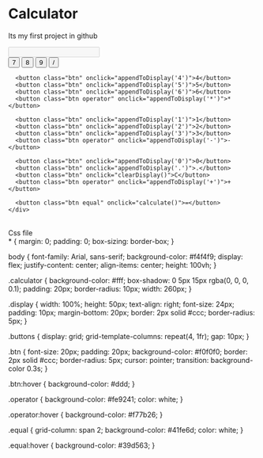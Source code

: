 # Calculator
Its my first project in github
<br>
<!DOCTYPE html>
<html lang="en">
<head>
  <meta charset="UTF-8">
  <meta name="viewport" content="width=device-width, initial-scale=1.0">
  <title>Simple Calculator</title>
  <link rel="stylesheet" href="styles.css">
</head>
<body>

  <div class="calculator">
    <input type="text" id="display" class="display" disabled />
    <div class="buttons">
      <button class="btn" onclick="appendToDisplay('7')">7</button>
      <button class="btn" onclick="appendToDisplay('8')">8</button>
      <button class="btn" onclick="appendToDisplay('9')">9</button>
      <button class="btn operator" onclick="appendToDisplay('/')">/</button>
      
      <button class="btn" onclick="appendToDisplay('4')">4</button>
      <button class="btn" onclick="appendToDisplay('5')">5</button>
      <button class="btn" onclick="appendToDisplay('6')">6</button>
      <button class="btn operator" onclick="appendToDisplay('*')">*</button>
      
      <button class="btn" onclick="appendToDisplay('1')">1</button>
      <button class="btn" onclick="appendToDisplay('2')">2</button>
      <button class="btn" onclick="appendToDisplay('3')">3</button>
      <button class="btn operator" onclick="appendToDisplay('-')">-</button>
      
      <button class="btn" onclick="appendToDisplay('0')">0</button>
      <button class="btn" onclick="appendToDisplay('.')">.</button>
      <button class="btn" onclick="clearDisplay()">C</button>
      <button class="btn operator" onclick="appendToDisplay('+')">+</button>
      
      <button class="btn equal" onclick="calculate()">=</button>
    </div>
  </div>

  <script src="script.js"></script>
</body>
</html>
<br>
Css file
<br>
* {
  margin: 0;
  padding: 0;
  box-sizing: border-box;
}

body {
  font-family: Arial, sans-serif;
  background-color: #f4f4f9;
  display: flex;
  justify-content: center;
  align-items: center;
  height: 100vh;
}

.calculator {
  background-color: #fff;
  box-shadow: 0 5px 15px rgba(0, 0, 0, 0.1);
  padding: 20px;
  border-radius: 10px;
  width: 260px;
}

.display {
  width: 100%;
  height: 50px;
  text-align: right;
  font-size: 24px;
  padding: 10px;
  margin-bottom: 20px;
  border: 2px solid #ccc;
  border-radius: 5px;
}

.buttons {
  display: grid;
  grid-template-columns: repeat(4, 1fr);
  gap: 10px;
}

.btn {
  font-size: 20px;
  padding: 20px;
  background-color: #f0f0f0;
  border: 2px solid #ccc;
  border-radius: 5px;
  cursor: pointer;
  transition: background-color 0.3s;
}

.btn:hover {
  background-color: #ddd;
}

.operator {
  background-color: #fe9241;
  color: white;
}

.operator:hover {
  background-color: #f77b26;
}

.equal {
  grid-column: span 2;
  background-color: #41fe6d;
  color: white;
}

.equal:hover {
  background-color: #39d563;
}
<br>
